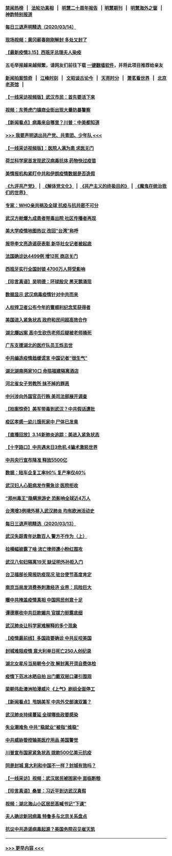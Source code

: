 #### [禁闻热榜](热点新闻.md?=0)  &nbsp;&nbsp;|&nbsp;&nbsp; [法轮功真相](https://github.com/gfw-breaker/truth/blob/master/README.md?=0) &nbsp;&nbsp;|&nbsp;&nbsp; [明慧二十周年报告](https://github.com/gfw-breaker/mh-reports/blob/master/README.md?=0) &nbsp;&nbsp;|&nbsp;&nbsp;[明慧期刊](https://github.com/gfw-breaker/mh-qikan) &nbsp;&nbsp;|&nbsp;&nbsp; [明慧海外之窗](https://github.com/gfw-breaker/mh-news/blob/master/README.md?=0) &nbsp;&nbsp;|&nbsp;&nbsp; [神韵特别报道](https://github.com/gfw-breaker/mh-news/blob/master/shenyun.md?=0)
#### [每日三退声明精选（2020/03/14）](../pages/nsc413/n11941290.md?t=03151131) 
#### [现场视频：黄冈蕲春刚刚解封 多处又封了](../pages/nsc413/n11941108.md?t=03151131) 
#### [【最新疫情3.15】西班牙总理夫人染疫](../pages/nsc413/n11940988.md?t=03151131) 
#### 五毛举报越来越频繁，请网友们前往下载 [一键翻墙软件](https://github.com/gfw-breaker/ssr-accounts)，并将此项目推荐给亲友
#### [新闻拍案惊奇](https://github.com/gfw-breaker/banned-news/blob/master/pages/link4.md) &nbsp;&nbsp;|&nbsp;&nbsp; [江峰时刻](https://github.com/gfw-breaker/banned-news/blob/master/pages/link4.md) &nbsp;&nbsp;|&nbsp;&nbsp; [文昭谈古论今](https://github.com/gfw-breaker/banned-news/blob/master/pages/link4.md) &nbsp;&nbsp;|&nbsp;&nbsp; [天亮时分](https://github.com/gfw-breaker/banned-news/blob/master/pages/link4.md) &nbsp;&nbsp;|&nbsp;&nbsp; [萧茗看世界](https://github.com/gfw-breaker/banned-news/blob/master/pages/link4.md) &nbsp;&nbsp;|&nbsp;&nbsp; [北京老茶馆](https://github.com/gfw-breaker/banned-news/blob/master/pages/link4.md) &nbsp;&nbsp;|&nbsp;&nbsp; 
#### [【一线采访视频版】武汉市民：首先要活下来](../pages/nsc413/n11941189.md?t=03151131) 
#### [视频：东莞虎门镇商业街出现大量防暴警察](../pages/nsc413/n11941017.md?t=03151131) 
#### [【新闻看点】病毒来自哪里？川普：中美都知道](../pages/nsc413/n11940769.md?t=03151131) 
#### [>>> 我要声明退出共产党、共青团、少年队 <<<](https://github.com/begood0513/goodnews/blob/master/quit/letter.md) 
#### [【一线采访视频版】：医院人满为患 求医无门](../pages/nsc413/n11940830.md?t=03151131) 
#### [荷兰科学家首发现武汉病毒抗体 药物快过疫苗](../pages/nsc413/n11940920.md?t=03151131) 
#### [美情报机构紧盯中共和伊朗疫情数据是否造假](../pages/nsc413/n11940875.md?t=03151131) 
#### [《九评共产党》](https://github.com/begood0513/9ping.md/blob/master/README.md) &nbsp;|&nbsp; [《解体党文化》](../../../../jtdwh.md/blob/master/README.md)  &nbsp;|&nbsp; [《共产主义的终极目的》](../../../../gczydzjmd.md/blob/master/README.md) &nbsp;|&nbsp; [《魔鬼在统治我们的世界》](../../../../mgztzwmdsj.md/blob/master/README.md) 
#### [专家：WHO亲共祸及全球 抗疫与抗共密不可分](../pages/nsc413/n11935110.md?t=03151131) 
#### [武汉方舱爆九成患者带毒出院 社区传播者再现](../pages/nsc413/n11940407.md?t=03151131) 
#### [美大学疫情地图热议 改回“台湾”称呼](../pages/nsc413/n11940365.md?t=03151131) 
#### [报导李文亮造谣获表彰 新华社女记者被起底](../pages/nsc413/n11939689.md?t=03151131) 
#### [法国确诊达4499例 增12死 商店关门](../pages/nsc413/n11940834.md?t=03151131) 
#### [西班牙实行全国封锁 4700万人将受影响](../pages/nsc413/n11940852.md?t=03151131) 
#### [【珍言真语】吴明德：环球股灾 黑天鹅涌现](../pages/nsc413/n11940772.md?t=03151131) 
#### [数据显示 武汉病毒疫情针对中共而来](../pages/nsc413/n11940697.md?t=03151131) 
#### [人权捍卫者公布今年的曹顺利纪念奖获得者](../pages/nsc413/n11940787.md?t=03151131) 
#### [美国进入紧急状态 政府和民间超高效合作](../pages/nsc413/n11940720.md?t=03151131) 
#### [湖北爆凶案 高中生砍伤老师后疑被老师捅死](../pages/nsc413/n11940645.md?t=03151131) 
#### [广东支援湖北的医疗队员王烁去世](../pages/nsc413/n11940455.md?t=03151131) 
#### [中共编造疫情趋缓谎言 中国记者“很生气”](../pages/nsc413/n11940605.md?t=03151131) 
#### [湖北湖南两家10口 命殒福建隔离酒店](../pages/nsc413/n11940419.md?t=03151131) 
#### [河北省女子劳教所 抹不掉的罪恶](../pages/nsc413/n11936074.md?t=03151131) 
#### [中兴涉向外国官员行贿 美司法部展开调查](../pages/nsc413/n11940378.md?t=03151131) 
#### [【拍案惊奇】美军带毒到武汉？中共假话遭批](../pages/nsc413/n11939240.md?t=03151131) 
#### [疫区孝感一幼儿饿死家中 尸体已发臭](../pages/nsc413/n11940124.md?t=03151131) 
#### [【直播回放】3.14新肺炎追踪：美进入紧急状态](../pages/nsc413/n11940229.md?t=03151131) 
#### [【十字路口】中共遇末日3危机 4骗术激怒世界](../pages/nsc413/n11939218.md?t=03151131) 
#### [中共央行宣布降准 释放5500亿](../pages/nsc413/n11939601.md?t=03151131) 
#### [数据：陆车企复工率90% 复产率仅40%](../pages/nsc413/n11939936.md?t=03151131) 
#### [武汉妇人心脏病发作需急诊 医院拒收](../pages/nsc413/n11939919.md?t=03151131) 
#### [“郑州毒王”隐瞒旅游史 恐影响全球近4万人](../pages/nsc413/n11940024.md?t=03151131) 
#### [台湾增3例境外移入武汉肺炎 均有欧洲活动史](../pages/nsc413/n11939939.md?t=03151131) 
#### [每日三退声明精选（2020/03/13）](../pages/nsc413/n11940013.md?t=03151131) 
#### [武汉失踪青年达数百人 警方不作为（上）](../pages/nsc413/n11939304.md?t=03151131) 
#### [拉横幅披露了啥 流亡律师遭小粉红围攻](../pages/nsc413/n11939635.md?t=03151131) 
#### [武汉八旬妇隔离19天 缺证明外孙拒入门](../pages/nsc413/n11939610.md?t=03151131) 
#### [台卫福部长简报防疫现况 驻台使节高度肯定](../pages/nsc413/n11939596.md?t=03151131) 
#### [南京当局发消费券刺激经济 业界：风险巨大](../pages/nsc413/n11939302.md?t=03151131) 
#### [曝中共掩盖疫情真相 中国网民创意十足](../pages/nsc413/n11939039.md?t=03151131) 
#### [谭德塞收中共巨款媚共 官媒力挺露底细](../pages/nsc413/n11939007.md?t=03151131) 
#### [武汉肺炎让科学家难解释的多个现象](../pages/nsc413/n11938553.md?t=03151131) 
#### [【疫情最前线】多国政要确诊 中共反咬美国](../pages/nsc413/n11938734.md?t=03151131) 
#### [封城难阻疫情 意大利单日死亡250人创纪录](../pages/nsc413/n11939185.md?t=03151131) 
#### [湖北女星斥当局朝令夕改 解封离开须自费体检](../pages/nsc413/n11938864.md?t=03151131) 
#### [疫情下范冰冰晒自拍 出门戴双层口罩引围观](../pages/nsc413/n11938952.md?t=03151131) 
#### [梁朝伟赴澳洲拍漫威片《上气》剧组全面停工](../pages/nsc413/n11938685.md?t=03151131) 
#### [【新闻看点】甩锅美军 中共外交部演双簧？](../pages/nsc413/n11938828.md?t=03151131) 
#### [武汉肺炎持续蔓延 全球哪些政要感染](../pages/nsc413/n11938672.md?t=03151131) 
#### [失业潮难免 中共“稳就业”被指“维稳”](../pages/nsc413/n11938974.md?t=03151131) 
#### [中共威胁管控输美医疗用品 美国警觉](../pages/nsc413/n11938602.md?t=03151131) 
#### [川普宣布国家紧急状态 拨款500亿美元抗疫](../pages/nsc413/n11939032.md?t=03151131) 
#### [同是封城 意大利和中国不一样？封城有效吗？](../pages/nsc413/n11938855.md?t=03151131) 
#### [【一线采访】视频：武汉居民被困家中 面临断粮](../pages/nsc413/n11938946.md?t=03151131) 
#### [【珍言真语】桑普：习近平到访武汉真假](../pages/nsc413/n11938896.md?t=03151131) 
#### [视频：湖北海山小区居民高喊书记“下课”](../pages/nsc413/n11938914.md?t=03151131) 
#### [夫人确诊新冠病毒 特鲁多与北京关系盘点](../pages/nsc413/n11938748.md?t=03151131) 
#### [抗议中共造谣病毒起源？美国务院召见崔天凯](../pages/nsc413/n11938747.md?t=03151131) 

----
#### [ >>> 更早内容 <<< ](../indexes/nsc413-earlier.md)
